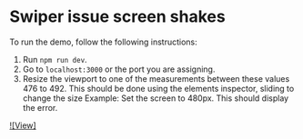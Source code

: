 # Swiper issue screen shakes

To run the demo, follow the following instructions:

1. Run `npm run dev`.
2. Go to `localhost:3000` or the port you are assigning.
3. Resize the viewport to one of the measurements between these values ​​476 to 492. This should be done using the elements inspector, sliding to change the size Example: Set the screen to 480px. This should display the error.

[![View]](./issue-screen-shake.mp4)
